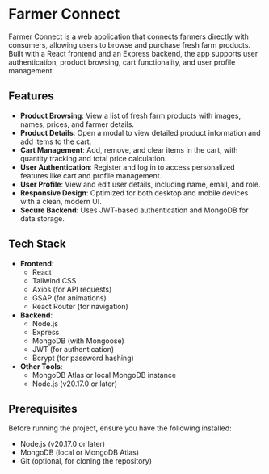 # Farmer Connect

Farmer Connect is a web application that connects farmers directly with consumers, allowing users to browse and purchase fresh farm products. Built with a React frontend and an Express backend, the app supports user authentication, product browsing, cart functionality, and user profile management.

## Features

- **Product Browsing**: View a list of fresh farm products with images, names, prices, and farmer details.
- **Product Details**: Open a modal to view detailed product information and add items to the cart.
- **Cart Management**: Add, remove, and clear items in the cart, with quantity tracking and total price calculation.
- **User Authentication**: Register and log in to access personalized features like cart and profile management.
- **User Profile**: View and edit user details, including name, email, and role.
- **Responsive Design**: Optimized for both desktop and mobile devices with a clean, modern UI.
- **Secure Backend**: Uses JWT-based authentication and MongoDB for data storage.

## Tech Stack

- **Frontend**:
  - React
  - Tailwind CSS
  - Axios (for API requests)
  - GSAP (for animations)
  - React Router (for navigation)
- **Backend**:
  - Node.js
  - Express
  - MongoDB (with Mongoose)
  - JWT (for authentication)
  - Bcrypt (for password hashing)
- **Other Tools**:
  - MongoDB Atlas or local MongoDB instance
  - Node.js (v20.17.0 or later)

## Prerequisites

Before running the project, ensure you have the following installed:

- Node.js (v20.17.0 or later)
- MongoDB (local or MongoDB Atlas)
- Git (optional, for cloning the repository)

